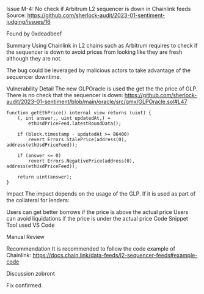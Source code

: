 Issue M-4: No check if Arbitrum L2 sequencer is down in Chainlink feeds
Source: https://github.com/sherlock-audit/2023-01-sentiment-judging/issues/16

Found by
0xdeadbeef

Summary
Using Chainlink in L2 chains such as Arbitrum requires to check if the sequencer is down to avoid prices from looking like they are fresh although they are not.

The bug could be leveraged by malicious actors to take advantage of the sequencer downtime.

Vulnerability Detail
The new GLPOracle is used the get the the price of GLP. There is no check that the sequencer is down:
https://github.com/sherlock-audit/2023-01-sentiment/blob/main/oracle/src/gmx/GLPOracle.sol#L47

    function getEthPrice() internal view returns (uint) {
        (, int answer,, uint updatedAt,) =
            ethUsdPriceFeed.latestRoundData();

        if (block.timestamp - updatedAt >= 86400)
            revert Errors.StalePrice(address(0), address(ethUsdPriceFeed));

        if (answer <= 0)
            revert Errors.NegativePrice(address(0), address(ethUsdPriceFeed));

        return uint(answer);
    }
Impact
The impact depends on the usage of the GLP.
If it is used as part of the collateral for lenders:

Users can get better borrows if the price is above the actual price
Users can avoid liquidations if the price is under the actual price
Code Snippet
Tool used
VS Code

Manual Review

Recommendation
It is recommended to follow the code example of Chainlink:
https://docs.chain.link/data-feeds/l2-sequencer-feeds#example-code

Discussion
zobront

Fix confirmed.
